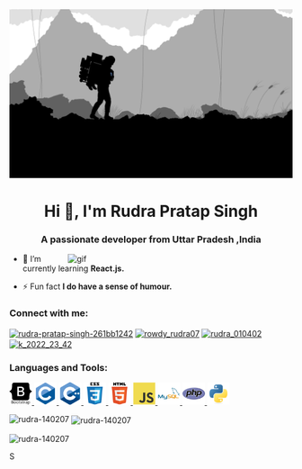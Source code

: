 <img alt="logo" width="1200" height="300" src="https://github.com/rudra-140207/rudra-140207/blob/main/pxfuel.jpg">
<h1 align="center">Hi 👋, I'm Rudra Pratap Singh</h1>
<h3 align="center">A passionate developer from Uttar Pradesh ,India</h3>
<img align="right" alt="gif" width="400" src="https://user-images.githubusercontent.com/55389276/140866485-8fb1c876-9a8f-4d6a-98dc-08c4981eaf70.gif">

- 🌱 I’m currently learning **React.js.**

- ⚡ Fun fact **I do have a sense of humour.**

<h3 align="left">Connect with me:</h3>
<p align="left">
<a href="https://linkedin.com/in/rudra-pratap-singh-261bb1242" target="blank"><img align="center" src="https://raw.githubusercontent.com/rahuldkjain/github-profile-readme-generator/master/src/images/icons/Social/linked-in-alt.svg" alt="rudra-pratap-singh-261bb1242" height="30" width="40" /></a>
<a href="https://instagram.com/rowdy_rudra07" target="blank"><img align="center" src="https://raw.githubusercontent.com/rahuldkjain/github-profile-readme-generator/master/src/images/icons/Social/instagram.svg" alt="rowdy_rudra07" height="30" width="40" /></a>
<a href="https://www.codechef.com/users/rudra_010402" target="blank"><img align="center" src="https://cdn.jsdelivr.net/npm/simple-icons@3.1.0/icons/codechef.svg" alt="rudra_010402" height="30" width="40" /></a>
<a href="https://www.hackerrank.com/k_2022_23_42" target="blank"><img align="center" src="https://raw.githubusercontent.com/rahuldkjain/github-profile-readme-generator/master/src/images/icons/Social/hackerrank.svg" alt="k_2022_23_42" height="30" width="40" /></a>
</p>

<h3 align="left">Languages and Tools:</h3>
<p align="left"> <a href="https://getbootstrap.com" target="_blank" rel="noreferrer"> <img src="https://raw.githubusercontent.com/devicons/devicon/master/icons/bootstrap/bootstrap-plain-wordmark.svg" alt="bootstrap" width="40" height="40"/> </a> <a href="https://www.cprogramming.com/" target="_blank" rel="noreferrer"> <img src="https://raw.githubusercontent.com/devicons/devicon/master/icons/c/c-original.svg" alt="c" width="40" height="40"/> </a> <a href="https://www.w3schools.com/cpp/" target="_blank" rel="noreferrer"> <img src="https://raw.githubusercontent.com/devicons/devicon/master/icons/cplusplus/cplusplus-original.svg" alt="cplusplus" width="40" height="40"/> </a> <a href="https://www.w3schools.com/css/" target="_blank" rel="noreferrer"> <img src="https://raw.githubusercontent.com/devicons/devicon/master/icons/css3/css3-original-wordmark.svg" alt="css3" width="40" height="40"/> </a> <a href="https://www.w3.org/html/" target="_blank" rel="noreferrer"> <img src="https://raw.githubusercontent.com/devicons/devicon/master/icons/html5/html5-original-wordmark.svg" alt="html5" width="40" height="40"/> </a> <a href="https://developer.mozilla.org/en-US/docs/Web/JavaScript" target="_blank" rel="noreferrer"> <img src="https://raw.githubusercontent.com/devicons/devicon/master/icons/javascript/javascript-original.svg" alt="javascript" width="40" height="40"/> </a> <a href="https://www.mysql.com/" target="_blank" rel="noreferrer"> <img src="https://raw.githubusercontent.com/devicons/devicon/master/icons/mysql/mysql-original-wordmark.svg" alt="mysql" width="40" height="40"/> </a> <a href="https://www.php.net" target="_blank" rel="noreferrer"> <img src="https://raw.githubusercontent.com/devicons/devicon/master/icons/php/php-original.svg" alt="php" width="40" height="40"/> </a> <a href="https://www.python.org" target="_blank" rel="noreferrer"> <img src="https://raw.githubusercontent.com/devicons/devicon/master/icons/python/python-original.svg" alt="python" width="40" height="40"/> </a> </p>

<p><img align="left" src="https://github-readme-stats.vercel.app/api/top-langs?username=rudra-140207&show_icons=true&locale=en&layout=compact" alt="rudra-140207" /></p>

<p>&nbsp;<img align="center" src="https://github-readme-stats.vercel.app/api?username=rudra-140207&show_icons=true&locale=en" alt="rudra-140207" /></p>

<p><img align="center" src="https://github-readme-streak-stats.herokuapp.com/?user=rudra-140207&" alt="rudra-140207" /></p>

S
